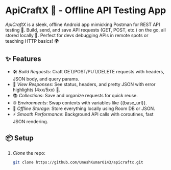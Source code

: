 # ApiCraftX 🚀 - Offline API Testing App

*ApiCraftX* is a sleek, offline Android app mimicking Postman for REST API testing 📡. Build, send, and save API requests (GET, POST, etc.) on the go, all stored locally 📱. Perfect for devs debugging APIs in remote spots or teaching HTTP basics! 🌍

## ✨ Features

- 🛠 *Build Requests*: Craft GET/POST/PUT/DELETE requests with headers, JSON body, and query params.
- 📄 *View Responses*: See status, headers, and pretty JSON with error highlights (4xx/5xx) 🚨.
- 📚 *Collections*: Save and organize requests for quick reuse.
- 🌐 *Environments*: Swap contexts with variables like {{base_url}}.
- 💾 *Offline Storage*: Store everything locally using Room DB or JSON.
- ⚡ *Smooth Performance*: Background API calls with coroutines, fast JSON rendering.

## 📦 Setup

1. *Clone* the repo:  
   ```bash
   git clone https://github.com/UmeshKumar0143/apicraftx.git